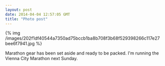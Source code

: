```yaml
---
layout: post
date: 2014-04-04 12:57:05 GMT
title: "Photo post"
---
```

{% img /images/202f1df40544a7350ad75bccb1ba8b708f3b68f529398266c117e27bee6f7941.jpg %}

Marathon gear has been set aside and ready to be packed. I'm running the Vienna City Marathon next Sunday. 